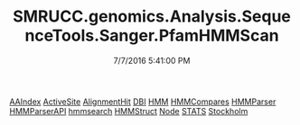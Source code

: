 ﻿---
title: SMRUCC.genomics.Analysis.SequenceTools.Sanger.PfamHMMScan
date: 7/7/2016 5:41:00 PM
---

[AAIndex](T-SMRUCC.genomics.Analysis.SequenceTools.Sanger.PfamHMMScan.AAIndex.html)
[ActiveSite](T-SMRUCC.genomics.Analysis.SequenceTools.Sanger.PfamHMMScan.ActiveSite.html)
[AlignmentHit](T-SMRUCC.genomics.Analysis.SequenceTools.Sanger.PfamHMMScan.AlignmentHit.html)
[DBI](T-SMRUCC.genomics.Analysis.SequenceTools.Sanger.PfamHMMScan.DBI.html)
[HMM](T-SMRUCC.genomics.Analysis.SequenceTools.Sanger.PfamHMMScan.HMM.html)
[HMMCompares](T-SMRUCC.genomics.Analysis.SequenceTools.Sanger.PfamHMMScan.HMMCompares.html)
[HMMParser](T-SMRUCC.genomics.Analysis.SequenceTools.Sanger.PfamHMMScan.HMMParser.html)
[HMMParserAPI](T-SMRUCC.genomics.Analysis.SequenceTools.Sanger.PfamHMMScan.HMMParserAPI.html)
[hmmsearch](T-SMRUCC.genomics.Analysis.SequenceTools.Sanger.PfamHMMScan.hmmsearch.html)
[HMMStruct](T-SMRUCC.genomics.Analysis.SequenceTools.Sanger.PfamHMMScan.HMMStruct.html)
[Node](T-SMRUCC.genomics.Analysis.SequenceTools.Sanger.PfamHMMScan.Node.html)
[STATS](T-SMRUCC.genomics.Analysis.SequenceTools.Sanger.PfamHMMScan.STATS.html)
[Stockholm](T-SMRUCC.genomics.Analysis.SequenceTools.Sanger.PfamHMMScan.Stockholm.html)
